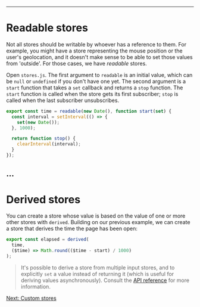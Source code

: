 ------
# **Readable stores**
Not all stores should be writable by whoever has a reference to them. For example, you might have a store representing the mouse position or the user's geolocation, and it doesn't make sense to be able to set those values from 'outside'. For those cases, we have _readable_ stores.

Open <code data-file="src/routes/part1/stores/readable-stores/stores.js">stores.js</code>. The first argument to `readable` is an initial value, which can be `null` or `undefined` if you don't have one yet. The second argument is a `start` function that takes a `set` callback and returns a `stop` function. The `start` function is called when the store gets its first subscriber; `stop` is called when the last subscriber unsubscribes.
```js title="src/routes/part1/stores/readable-stores/stores.js" /new Date()/ {2-4} /clearInterval(interval);/
export const time = readable(new Date(), function start(set) {
  const interval = setInterval(() => {
    set(new Date());
  }, 1000);

  return function stop() {
    clearInterval(interval);
  }
});
```
...
------
# **Derived stores**
You can create a store whose value is based on the value of one or more other stores with `derived`. Building on our previous example, we can create a store that derives the time the page has been open:
```js title="src/routes/part1/stores/readable-stores/stores.js" "Math.round(($time - start) / 1000)"
export const elapsed = derived(
  time, 
  ($time) => Math.round(($time - start) / 1000)
);
```
> It's possible to derive a store from multiple input stores, and to explicitly `set` a value instead of returning it (which is useful for deriving values asynchronously). Consult the [API reference](https://svelte.dev/docs#run-time-svelte-store-derived) for more information.

[Next: Custom stores](/part1/stores/custom-stores)
